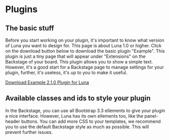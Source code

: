 # Plugins
## The basic stuff
Before you start working on your plugin, it's important to know what version of Luna you want to design for. This page is about Luna 1.0 or higher. Click on the download button below to download the basic plugin "Example". This plugin is just a tiny page that will appear under "Extensions" on the Backstage of your board. This plugin allows you to show a simple text. However, it's a good start for a Backstage page to manage settings for your plugin, further, it's useless, it's up to you to make it useful.

<a class="btn btn-primary btn-block btn-lg" href="../downloads/plugins/example.zip"><span class="fa fa-cloud-download"></span> Download Example 2.1.0 Plugin for Luna</a>

## Available classes and ids to style your plugin
In the Backstage, you can use all Bootstrap 3.3 ellements to give your plugin a nice interface. However, Luna has its own ellements too, like the panel-header buttons. You can add more CSS to your templates, we recommend you to use the default Backstage style as much as possible. This will prevent further issues.